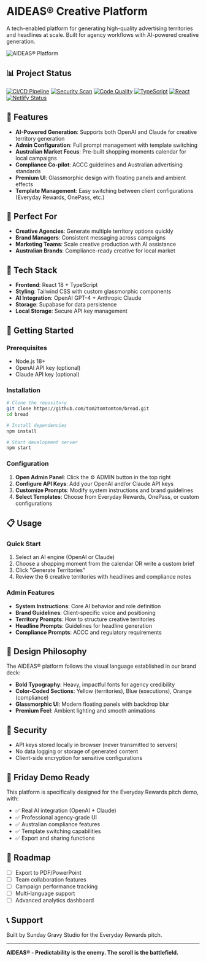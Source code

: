 # AIDEAS® Creative Platform

A tech-enabled platform for generating high-quality advertising territories and headlines at scale. Built for agency workflows with AI-powered creative generation.

![AIDEAS® Platform](https://img.shields.io/badge/AIDEAS®-Creative%20Platform-yellow?style=for-the-badge)

## 📊 Project Status

[![CI/CD Pipeline](https://github.com/tom2tomtomtom/bread/actions/workflows/ci.yml/badge.svg)](https://github.com/tom2tomtomtom/bread/actions/workflows/ci.yml)
[![Security Scan](https://github.com/tom2tomtomtom/bread/actions/workflows/security.yml/badge.svg)](https://github.com/tom2tomtomtom/bread/actions/workflows/security.yml)
[![Code Quality](https://img.shields.io/badge/code%20style-prettier-ff69b4.svg)](https://prettier.io/)
[![TypeScript](https://img.shields.io/badge/TypeScript-5.3.3-blue.svg)](https://www.typescriptlang.org/)
[![React](https://img.shields.io/badge/React-18.3.1-61dafb.svg)](https://reactjs.org/)
[![Netlify Status](https://api.netlify.com/api/v1/badges/your-site-id/deploy-status)](https://app.netlify.com/sites/your-site-name/deploys)

## 🚀 Features

- **AI-Powered Generation**: Supports both OpenAI and Claude for creative territory generation
- **Admin Configuration**: Full prompt management with template switching
- **Australian Market Focus**: Pre-built shopping moments calendar for local campaigns
- **Compliance Co-pilot**: ACCC guidelines and Australian advertising standards
- **Premium UI**: Glassmorphic design with floating panels and ambient effects
- **Template Management**: Easy switching between client configurations (Everyday Rewards, OnePass, etc.)

## 🎯 Perfect For

- **Creative Agencies**: Generate multiple territory options quickly
- **Brand Managers**: Consistent messaging across campaigns
- **Marketing Teams**: Scale creative production with AI assistance
- **Australian Brands**: Compliance-ready creative for local market

## 🔧 Tech Stack

- **Frontend**: React 18 + TypeScript
- **Styling**: Tailwind CSS with custom glassmorphic components
- **AI Integration**: OpenAI GPT-4 + Anthropic Claude
- **Storage**: Supabase for data persistence
- **Local Storage**: Secure API key management

## 🚦 Getting Started

### Prerequisites
- Node.js 18+
- OpenAI API key (optional)
- Claude API key (optional)

### Installation

```bash
# Clone the repository
git clone https://github.com/tom2tomtomtom/bread.git
cd bread

# Install dependencies
npm install

# Start development server
npm start
```

### Configuration

1. **Open Admin Panel**: Click the ⚙️ ADMIN button in the top right
2. **Configure API Keys**: Add your OpenAI and/or Claude API keys
3. **Customize Prompts**: Modify system instructions and brand guidelines
4. **Select Templates**: Choose from Everyday Rewards, OnePass, or custom configurations

## 📋 Usage

### Quick Start
1. Select an AI engine (OpenAI or Claude)
2. Choose a shopping moment from the calendar OR write a custom brief
3. Click "Generate Territories" 
4. Review the 6 creative territories with headlines and compliance notes

### Admin Features
- **System Instructions**: Core AI behavior and role definition
- **Brand Guidelines**: Client-specific voice and positioning
- **Territory Prompts**: How to structure creative territories
- **Headline Prompts**: Guidelines for headline generation
- **Compliance Prompts**: ACCC and regulatory requirements

## 🎨 Design Philosophy

The AIDEAS® platform follows the visual language established in our brand deck:
- **Bold Typography**: Heavy, impactful fonts for agency credibility
- **Color-Coded Sections**: Yellow (territories), Blue (executions), Orange (compliance)
- **Glassmorphic UI**: Modern floating panels with backdrop blur
- **Premium Feel**: Ambient lighting and smooth animations

## 🔐 Security

- API keys stored locally in browser (never transmitted to servers)
- No data logging or storage of generated content
- Client-side encryption for sensitive configurations

## 📅 Friday Demo Ready

This platform is specifically designed for the Everyday Rewards pitch demo, with:
- ✅ Real AI integration (OpenAI + Claude)
- ✅ Professional agency-grade UI
- ✅ Australian compliance features
- ✅ Template switching capabilities
- ✅ Export and sharing functions

## 🚧 Roadmap

- [ ] Export to PDF/PowerPoint
- [ ] Team collaboration features
- [ ] Campaign performance tracking
- [ ] Multi-language support
- [ ] Advanced analytics dashboard

## 📞 Support

Built by Sunday Gravy Studio for the Everyday Rewards pitch.

---

**AIDEAS® - Predictability is the enemy. The scroll is the battlefield.**

